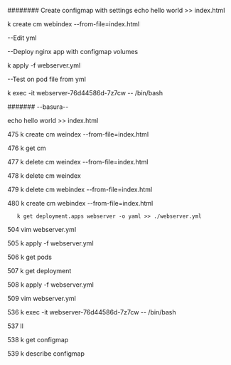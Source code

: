 ########
Create configmap with settings
echo hello world >> index.html

k create cm webindex --from-file=index.html

--Edit yml

--Deploy nginx app with configmap volumes

k apply -f webserver.yml

--Test on pod file from yml

k exec -it webserver-76d44586d-7z7cw -- /bin/bash










#######
--basura--

echo hello world >> index.html

  475  k create cm weindex --from-file=index.html

  476  k get cm

  477  k delete cm weindex --from-file=index.html

  478  k delete cm weindex

  479  k delete cm webindex --from-file=index.html

  480  k create cm webindex --from-file=index.html



       k get deployment.apps webserver -o yaml >> ./webserver.yml

  504  vim webserver.yml

  505  k apply -f webserver.yml

  506  k get pods

  507  k get deployment

  508  k apply -f webserver.yml

  509  vim webserver.yml


  536  k exec -it webserver-76d44586d-7z7cw -- /bin/bash

  537  ll

  538  k get configmap

  539  k describe configmap


